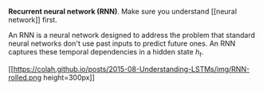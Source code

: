 **Recurrent neural network (RNN)**. Make sure you understand [[neural network]] first.

An RNN is a neural network designed to address the problem that standard neural networks don't use past inputs to predict future ones. An RNN captures these temporal dependencies in a hidden state $h_t$.

[[https://colah.github.io/posts/2015-08-Understanding-LSTMs/img/RNN-rolled.png height=300px]]